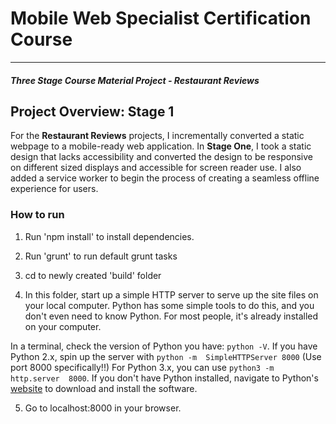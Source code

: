 # Mobile Web Specialist Certification Course
---
#### _Three Stage Course Material Project - Restaurant Reviews_

## Project Overview: Stage 1

For the **Restaurant Reviews** projects, I incrementally converted a static webpage to a mobile-ready web application. In 
**Stage One**, I took a static design that lacks accessibility and converted the design to be responsive on different sized 
displays and accessible for screen reader use. I also added a service worker to begin the process of creating a seamless 
offline experience for users.

### How to run

1. Run 'npm install' to install dependencies.

2. Run 'grunt' to run default grunt tasks

3. cd to newly created 'build' folder

4. In this folder, start up a simple HTTP server to serve up the site files on your local computer. Python has some simple tools to 
do this, and you don't even need to know Python. For most people, it's already installed on your computer. 

In a terminal, check the version of Python you have: `python -V`. If you have Python 2.x, spin up the server with `python -m 
SimpleHTTPServer 8000` (Use port 8000 specifically!!) For Python 3.x, you can use `python3 -m http.server 
8000`. If you don't have Python installed, navigate to Python's [website](https://www.python.org/) to download and install the 
software.

5. Go to localhost:8000 in your browser.